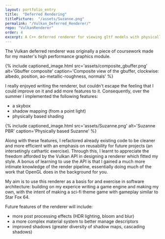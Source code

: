 ```yaml
---
layout: portfolio_entry
title:  "Deferred Rendering"
titlePicture:  "/assets/Suzanne.png"
permalink: "/Vulkan_Deferred_Renderer/"
repo: "VulkanRenderer"
order: 4
excerpt: A C++ deferred renderer for viewing gltf models with physically based shading and shadow mapping, written with the Vulkan API.
---
```

<!-- main content -->
The Vulkan deferred renderer was originally a piece of coursework made for my master's high performance graphics module.

{% include captioned_image.html src='assets/composite_gbuffer.png' alt='Gbuffer composite' caption='Composite view of the gbuffer, clockwise: albedo, position, ao-metallic-roughness, normals' %}

I really enjoyed writing the renderer, but couldn't escape the feeling that I could improve on it and add more features to it. Consequently, over the summer I implemented the following features:
- a skybox
- shadow mapping (from a point light)
- physically based shading

{% include captioned_image.html src='assets/Suzanne.png' alt='Suzanne PBR' caption='Physically based Suzanne' %}

Along with these features, I refactored already existing code to be cleaner and more efficient with an emphasis on reusability for future projects (an intersetingly cathartic exercise). Through this, I learnt to appreciate the freedom afforded by the Vulkan API in designing a renderer which fitted my style. A bonus of learning to use the API is that I gained a much more intimate knowledge of the render pipeline, essentially doing much of the work that OpenGL does in the background for you.

My aim is to use this renderer as a basis for and exercise in software architecture: building on my experice writing a game engine and making my own, with the intent of making a sci-fi theme game  with gameplay similar to Star Fox 64.

Future features of the renderer will include:
- more post processing effects (HDR lighting, bloom and blur)
- a more complex material system to better manage descriptors
- improved shadows (greater diversity of shadow maps, cascading shadows)
